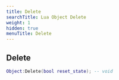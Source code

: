 ```yaml
---
title: Delete
searchTitle: Lua Object Delete
weight: 1
hidden: true
menuTitle: Delete
---
```

## Delete
```lua
Object:Delete(bool reset_state); -- void
```